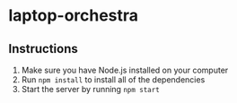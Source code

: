 # laptop-orchestra

## Instructions

1. Make sure you have Node.js installed on your computer
2. Run <code>npm install</code> to install all of the dependencies
3. Start the server by running <code>npm start</code>
